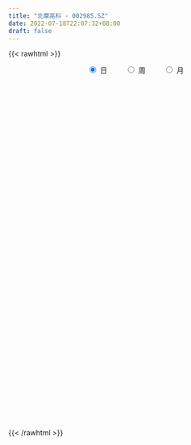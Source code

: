 ```yaml
---
title: "北摩高科 - 002985.SZ"
date: 2022-07-18T22:07:32+08:00
draft: false
---
```

{{< rawhtml >}}
    <div style="text-align: center">
        <label style="padding: 1rem;"><input style="margin-right: .5rem" type="radio" name="period" value="D" checked onclick="period_change(this)">日</label>
        <label style="padding: 1rem;"><input style="margin-right: .5rem" type="radio" name="period" value="W" onclick="period_change(this)">周</label>
        <label style="padding: 1rem;"><input style="margin-right: .5rem" type="radio" name="period" value="M" onclick="period_change(this)">月</label>
    </div>
    <div id="chart" style="height: 700px;"></div> 
    <script type="text/javascript">
        const D_v = [44513.0,59945.39,52905.03,54119.23,43004.68,45283.39,67289.37,50197.85,51183.28,25758.27,32669.71,38880.88,30096.09,30292.5,32472.42,36436.4,41990.39,25087.47,27622.04,36565.27,31116.15,36024.05,26493.44,24058.75,23310.36,41398.89,35815.98,26953.58,40109.9,37994.29,58927.59,42241.4,38590.85,32122.75,30601.44,24007.06,17284.23,21402.17,13203.1,16939.71,12098.97,21775.11,21873.19,16512.06,15754.81,12936.61,18620.62,17080.82,14143.73,8249.73,25262.64,30396.92,23450.34,20412.72,12293.95,15702.13,21616.38,13739.0,25365.0,21808.13,18206.04,11941.17,14636.81,13471.8,10152.55,9967.23,11118.22,10965.23,11204.0,25503.24,23244.52,12916.03,16345.09,27937.13,20028.24,26844.34,12894.05,7924.0,15374.55,14039.43,7438.96,9854.43,10778.45,10738.06,9256.07,10190.9,16818.61,11758.51,10829.96,11719.26,9763.25,9674.98,6111.43,21943.68,22600.79,15429.14,8686.79,15259.5,13925.89,10303.23,7445.21,13257.0,8100.91,6938.65,10005.31,13141.91,10062.22,12253.21,15672.35,10262.97,10753.85,8641.89,26384.37,25511.87,18324.84,14554.99,10506.42,19677.46,11717.0,23396.83,15587.1,20812.59,35212.28,15087.19,14702.02,13154.49,13209.71,14890.81,17942.67,15029.19,13461.4,12472.73,20919.93,18319.82,13715.0,19219.87,19609.13,12748.28,16097.03,11697.6,8893.63,8397.82,10556.23,16588.28,23390.75,14291.16,8887.32,13189.61,8373.0,8808.64,9564.94,12684.3,11926.57,15184.43,13234.87,10042.0,10797.0,12530.64,21867.75,16612.0,10152.07,10223.26,8065.03,7278.31,6893.1,7454.7,8566.04,7176.0,15367.61,11670.56,6524.1,5420.11,7593.51,4972.82,5664.12,8518.93,19456.69,25165.1,17070.22,14170.04,8080.94,7293.48,7899.31,16396.15,14671.66,10929.76,5987.38,5751.97,6430.02,7739.79,16927.39,10475.75,9916.74,5292.8,5446.19,4651.0,10975.23,7199.51,12117.0,8337.1,4781.86,5346.1,9270.07,17621.57,12336.3,10456.08,11799.1,14923.4,13000.48,10599.54,9368.05,9992.6,6972.33,59861.77,56294.33,64076.52,54097.42,34617.78,24790.96,40291.27,28698.97,23157.64,19847.66,21141.29,50505.54,37943.57,27393.89,26664.03,26845.69,39897.72,36190.27,33035.27,28691.73,40891.64,29055.2,20842.13,17870.79,41238.11,58181.5,29199.44,40297.79,35915.4,28413.75,27672.36,25875.66,24756.34,26758.28,37653.18,29751.01,22395.42,28326.29,56906.3,28203.58,45684.27,28658.1,24034.87,18873.96,39797.5,24631.9,37626.59,38941.12,43371.88,102546.79,106105.43,62170.69,47642.11,51105.63,49056.71,62751.01,46803.29,44772.76,51913.64,43318.81,35485.73,49510.56,37493.91,43288.35,32550.5,23905.85,35231.8,32487.01,28227.12,26041.83,39660.03,63749.51,29679.62,26248.62,42107.29,38950.89,27304.51,63188.64,30846.26,31676.8,20324.21,20655.05,28322.96,17014.13,20393.86,22198.66,15212.8,23707.0,17202.96,14527.43,18088.81,17184.98,16089.17,19127.58,13713.09,19864.3,12850.85,29880.12,25438.82,18696.82,16682.1,17019.99,12497.39,17427.95,14381.69,18567.94,15894.91,13451.37,24462.26,14913.85,18179.48,29486.73,34071.71,33293.9,31515.04,24081.99,30297.97,27350.61,28610.51,29318.99,32185.96,21885.31,25473.93,33782.74,34344.78,19384.02,21378.45,31197.3,26746.3,24353.69,22044.03,17342.1,19457.5,81295.86,74414.4,55150.89,44139.17,30024.05,24302.14,25701.43,22922.0,24819.02,46308.35,25524.21,20485.35,15451.27,14409.15,21020.66,22974.95,18304.82,17419.17,18239.4,13331.85,11529.31,35151.53,37326.68,34206.81,27934.47,76128.96,36943.4,42336.88,27693.13,21711.0,25135.8,27353.24,23597.86,53040.64,57923.95,37982.38,38308.13,39222.16,57535.36,36717.95,68701.54,29846.0,33037.93,43628.2,33013.08,30078.6,26035.82,18173.62,29378.6,26877.31,20215.2,22374.54,29418.56,20184.46,21148.97,71157.21,48946.16,58635.31,34098.89,30599.76,28644.33,16536.8,24749.7,17233.31,27183.02,26032.95,38983.84,38779.52,19336.49,19904.16,23167.36,23549.27,39996.41,20907.87,18553.37,21705.74,36479.08,42569.19,24879.0,37602.71,28144.88,24712.96,20109.44,17013.42,30118.71,21900.42,19986.0,23432.2,22765.76,13860.26,14657.5,15349.04,60054.92,48772.88,24726.62,42763.68,45832.05,33631.22,28385.26,32796.78,41248.47,38663.88,49456.3,30872.39,32056.79,39988.37,62991.61,27248.0,19214.81,32678.6,32262.5,46689.59,54233.65,48030.21,30796.57,51888.13,33812.38,50876.95,29422.9,43399.84,28637.05,30319.0,26960.85,57286.49,35021.3,37506.95,38600.63,44698.54,52385.59,43840.89,41272.18,78001.87,49381.1,53568.44,59416.37,43915.29,87685.26,78524.53,59987.39,59874.64,51165.83,58450.5,63756.48,68145.45,73766.17,65512.19,76732.54,61238.18,45198.41,44469.35,34939.17,80488.28,44104.78,44319.09]
const D_histogram = [0.0,0.7224159544,1.3992624605,1.5755543675,2.0168655724,2.1791871105,2.5558568176,3.2946609666,3.7228094235,3.5966546571,3.7481785655,3.2608156524,2.6144889911,1.7956175856,1.4486062827,1.2284421182,0.4092085444,-0.0172522063,-0.2766055478,-0.6543947412,-0.4705572978,-0.1883275554,0.1322723881,0.1222187344,0.0423742569,0.9343852146,1.5346801778,2.88847175,4.7512226146,6.9502226255,6.3277099124,5.2466082156,3.1416586789,2.5773450961,2.3342093015,2.1536645171,1.5695445609,0.0511386609,-1.3862562705,-2.3752766011,-2.8862439188,-3.758548967,-4.441193185,-4.1906892812,-3.8809151027,-3.7749575976,-3.1938129705,-2.7458103489,-2.9077502947,-3.150332604,-4.4593238574,-6.0669278447,-6.9288604524,-7.6651339381,-7.5601181186,-7.3372691066,-6.4688226706,-5.9253133372,-4.5966031025,-3.033393687,-1.7728467175,-1.0684522407,-0.3680567525,-0.385064709,-0.3106987614,-0.2364966756,0.0263431006,0.2621144025,0.637717762,1.0715256132,1.1452129609,1.0594629059,1.0953937686,1.6614225201,1.6347147146,1.0261197562,0.4480492359,-0.0873505306,-0.7662123998,-1.0394492954,-1.0704736198,-1.1530250322,-1.0745695879,-0.9913119102,-0.7450525241,-0.2425502744,0.4400814022,0.6984965145,0.4940019989,0.7843433218,0.9025995435,0.7956115591,0.6086758945,1.2881681101,2.1658396486,2.2335443011,2.250806458,2.3516708432,2.0954276752,1.758030292,1.5142732515,0.7450307019,0.2638771163,-0.0254881605,-0.3287504757,-0.2309595757,-0.3350344237,-0.1994838011,0.3744459074,0.7678158879,1.1105209098,1.1137943646,2.0592609482,2.5071733849,3.0843700385,3.0601154478,2.8554817071,2.3065216488,1.5129344048,1.6941781492,1.6051443724,2.020352907,1.9211374791,1.9668205758,1.7901209088,1.2418171654,1.205736893,1.2901023503,2.0022787882,2.3812943894,2.6359615384,3.0562602994,2.0708053543,0.5913387607,-0.2702288254,-1.6834351343,-3.1328202888,-3.877841919,-3.4519158374,-3.5356507546,-3.2633177991,-3.1013932201,-3.0522097821,-2.9716709551,-3.487959456,-3.3962591709,-3.4432162791,-3.5725153892,-3.594914569,-3.2926924919,-3.1859064708,-3.2899354638,-3.3638140901,-3.3383323212,-2.3093716685,-1.3191575235,-0.8399201476,0.0035767131,-0.2209438532,0.2273563767,0.4543174782,0.5130217518,0.3069423271,0.2960022013,0.2407063555,0.2633439003,0.1211670291,0.0487905833,-0.6902730771,-1.5260894366,-1.8481214691,-1.8251152152,-1.6416041178,-1.4054897592,-1.0230488904,-0.371965972,0.1704300459,1.0913230757,1.6090134057,1.7180960242,1.4791122794,1.1089815578,1.0353718764,1.353331282,1.7355074426,1.8742056511,1.8481159364,1.7816279736,1.6209589896,1.4098162661,1.5807731165,1.6391478634,1.2251309398,0.9474776603,0.7779008478,0.4949186662,0.0103346498,-0.2421021457,-0.5050035926,-0.5553148225,-0.5552675731,-0.4324106082,-0.4084268692,0.0893270436,0.624799773,0.7983169514,1.0761144977,1.3671579543,1.0603699985,0.5705897114,0.2425677508,0.2572135443,0.2683027922,-3.0138305366,-4.9698631509,-6.5047987629,-7.0085093185,-6.805619891,-6.2462309572,-5.1032348444,-4.0537172538,-3.1583461723,-2.3348736178,-1.5470867387,-0.4065376309,0.4144297583,1.0070628973,1.3606771328,1.5351825295,1.7270925136,1.954843499,2.0814506878,2.1383873122,2.0436035153,2.1361093091,2.0414490514,2.0186863953,2.2098877168,2.6407530284,2.7694803164,2.5968556626,2.1465825242,1.9156059474,1.7264377119,1.3697064578,1.1232778413,0.6863940811,0.2038049485,0.1571058847,0.2650888529,0.3782430158,0.7941693491,0.9001740227,0.7322032254,0.6632133297,0.4184132966,0.2495202713,0.2768880926,0.2592767341,0.5182158258,0.7340724307,0.9437604698,1.6890999256,2.4458176882,2.5441165522,2.1964434786,2.0917282498,2.1948993557,2.2041693954,1.8784874728,1.7864247116,1.833886254,1.8338576124,1.7405343851,1.9680997933,2.010234479,1.3920095501,1.0170855211,0.5043926365,-0.1940071236,-0.4465315312,-0.4538358481,-0.4821604269,-0.1975207807,-0.4695626825,-0.7369570614,-1.018288542,-1.3640389181,-1.166698465,-1.21419483,-2.0097789756,-2.4053538342,-2.7588406484,-2.7369354407,-2.4695466508,-2.0241348647,-1.6786068673,-1.5356921552,-1.5320594937,-1.5900884975,-1.3074045722,-1.2078278154,-1.1342269195,-0.9416105373,-0.6829868789,-0.5430489329,-0.5474166158,-0.513758486,-0.6827744986,-0.5082811013,-0.7818788248,-0.6245943416,-0.6271738856,-0.4392944074,-0.1715190946,0.0995018967,0.3523794736,0.4847373861,0.6011593964,0.6343877003,0.7009905729,0.7240724193,0.6257565743,0.591648462,0.6122639158,0.8510504496,0.8451735218,1.0327724775,1.0314217342,1.2041985762,1.2822221876,1.3270289245,1.4158419877,1.5358418252,1.3822474175,1.2828798053,0.870064772,0.2498118816,-0.0077501964,-0.1412515306,-0.0084315273,0.0973843488,0.0394685225,-0.1902390364,-0.5049362559,-0.5125546934,0.2163156301,0.7828932496,0.5251183402,0.0878032807,-0.0927894955,-0.3293479669,-0.5808132722,-0.6611899484,-0.7332720913,-0.6485629909,-0.462160795,-0.3043386299,-0.3200665037,-0.3734569488,-0.5508263566,-0.8604439514,-0.9922532333,-0.8834672954,-0.6709660841,-0.4337010246,-0.2408652234,0.0741075481,0.5153234777,0.8135276206,1.0199244375,1.4491951784,1.2514298096,1.2629459076,0.825879868,0.325877193,0.0020719189,-0.2472952137,-0.6450538489,-1.1422179788,-1.6602585032,-1.9555886411,-2.189030373,-2.5074920437,-2.7668502904,-2.7261161574,-2.8244255903,-2.6638892979,-2.4755601188,-2.1840582154,-1.7756514375,-1.407697911,-0.9146158996,-0.5519405824,-0.3838440289,-0.161847844,0.1528624929,0.3824792494,0.5962683153,0.7314111549,0.7734089035,0.4275906814,0.4787111179,0.4551276228,0.5304243819,0.6970027822,0.8613342203,0.8924260643,0.7469972774,0.574707388,0.256095349,-0.0991813271,-0.4649702091,-0.3340132043,-0.2398718782,-0.1987212991,-0.3099130504,-0.1903283173,0.1306089231,0.2587707199,0.3532465017,0.3283152326,0.50032565,0.421219027,0.3965877253,0.2092912283,0.1469989467,0.3063861699,0.2797667185,0.2930347775,0.1812449794,0.0258745766,-0.0472554197,-0.2806011261,-0.2855975857,-0.3201403494,-0.31386399,-0.2407733479,0.1912771037,0.5067817092,0.6575148156,0.798956666,0.6400743806,0.2321780343,-0.1437398021,0.0079866698,0.2118715218,0.6274539952,1.111665517,1.2874199626,1.3878798939,1.3803866633,1.4486195595,1.491705353,1.4744421281,1.4456156712,1.4939117306,0.4199376383,-0.3416554291,-0.832928091,-1.1245647169,-1.3766067741,-1.3819888188,-1.1776448709,-1.035586092,-0.7174821561,-0.4693645226,-0.2355684257,-0.0084279741,0.2511544037,0.3107595293,0.3203238076,0.2156053846,0.2095426321,0.1573037203,0.0402118112,-0.0380918863,-0.2155275836,-0.2615097225,-0.2106056451,-0.2862348523,-0.3816724849,-0.1186157105,0.1271516548,0.3393363683,0.4975158075,0.456066544,0.4099662795,0.2737265608,0.3478832799,0.3552263981,0.3373664202,0.4257686911,0.3735056572,0.2738935299,0.1064436471,-0.0439361028,0.084104562,0.1627698973,0.1440898463]
const D_fast = [0.0,0.903019943,1.9296820643,2.4998625631,3.4453901612,4.1525084769,5.1681423884,6.730611779,8.0894625918,8.8624714896,9.9510400394,10.2788810394,10.2861766259,9.9162096168,9.9313498846,10.0182962496,9.3013648119,8.8705910096,8.5420862812,8.0006984025,8.0668965214,8.302044375,8.6557124156,8.6762134455,8.6069625322,9.7325697935,10.7165348012,12.7924443109,15.8430008292,19.7795564964,20.7389712614,20.9695216185,19.6499867516,19.7300094428,20.0704259735,20.4282973184,20.2365635024,18.7309422676,16.9469832686,15.3641437878,14.1316154903,12.3196732004,10.5267306861,9.7295622697,9.0691076725,8.2313257782,8.0140171626,7.775567197,6.8866896776,5.8565242173,3.4327019995,0.3083660511,-2.2857816698,-4.93833864,-6.7233523501,-8.3348206148,-9.0835798464,-10.0213988474,-9.8418393883,-9.0369783945,-8.2196431044,-7.7823616878,-7.1739803878,-7.2872545215,-7.2905632642,-7.2754853474,-7.006059796,-6.7047598934,-6.1697270935,-5.4680378389,-5.108047251,-4.9289315795,-4.6191522747,-3.6377678932,-3.25579702,-3.6078620394,-4.0739202507,-4.6311576499,-5.501572619,-6.0346718385,-6.3333145678,-6.7041222382,-6.8943091909,-7.0588794907,-6.9988832357,-6.5570185545,-5.7643665274,-5.3313272864,-5.4123213024,-4.925894149,-4.5819880414,-4.4900731361,-4.524839827,-3.5233055839,-2.1041741333,-1.4780834055,-0.8981196341,-0.2093375381,0.0582762127,0.1603864025,0.2951976749,-0.2877871992,-0.7029715057,-0.9987088227,-1.3841587568,-1.3441077508,-1.5319412047,-1.4462615323,-0.778720347,-0.1933963945,0.4269388548,0.7086609008,2.1689427215,3.2436485044,4.5919376676,5.3327119388,5.841948625,5.8696189788,5.454265336,6.0590536177,6.371305934,7.2916026953,7.6726716372,8.2100598778,8.4808904381,8.2430409861,8.5083949369,8.9152859817,10.1280321167,11.1023713152,12.0160288489,13.2003926847,12.7326390782,11.4010071747,10.4718823823,8.6378172898,6.4052270631,4.6907449531,4.2536920755,3.2860444696,2.7425479753,2.1291242493,1.4152552418,0.75287633,-0.6354020349,-1.3927665426,-2.3005277205,-3.3229556778,-4.2440835,-4.7650345458,-5.4547251424,-6.3812380014,-7.2960701502,-8.1051714616,-7.653553726,-6.9931289619,-6.7238716229,-5.8794805839,-6.1592371136,-5.6540977894,-5.3135573184,-5.1265976068,-5.2559414497,-5.1928810252,-5.1880002821,-5.0995267622,-5.2114118761,-5.2715906762,-6.1832226058,-7.4005613245,-8.1846237242,-8.6178962742,-8.8447862062,-8.9600442874,-8.8333656412,-8.2752742158,-7.6902706864,-6.4965468878,-5.5766032063,-5.0379965818,-4.9072022568,-5.0000875889,-4.8148543012,-4.1585620751,-3.3425090538,-2.7352594326,-2.2993201631,-1.9204011325,-1.6758303691,-1.5345190261,-0.9683688966,-0.5002071838,-0.6079413725,-0.648725237,-0.6238268374,-0.7830793525,-1.2650797064,-1.5780420383,-1.9671943834,-2.1563343189,-2.2951039628,-2.28034965,-2.3584726283,-1.8383869545,-1.1467142819,-0.7736178656,-0.2267916949,0.4060412502,0.3643457941,0.0172129348,-0.2501670881,-0.1712179084,-0.0930529625,-4.1286439255,-7.3271423275,-10.4882776302,-12.7441155155,-14.2426310608,-15.2447998662,-15.3776124645,-15.3415241873,-15.2357396489,-14.9959854988,-14.5949703044,-13.5560556044,-12.6314807756,-11.7870819123,-11.0932983936,-10.5349973645,-9.911314252,-9.1948523919,-8.5478825311,-7.9563490786,-7.5402319967,-6.9136988756,-6.4979968704,-6.0160879277,-5.2724146771,-4.1813611084,-3.3602637413,-2.8836744795,-2.7973019868,-2.5493770768,-2.3069358843,-2.3212405239,-2.2868496801,-2.55213492,-2.9837728155,-2.9911954081,-2.8169402266,-2.6092253098,-1.9947566393,-1.6637084599,-1.6486284509,-1.5518150142,-1.6920117232,-1.7985246807,-1.7019348362,-1.6547270112,-1.266233963,-0.8668592504,-0.4212310938,0.7463833433,2.114555528,2.84888353,3.050321326,3.4685381597,4.1204341045,4.6807464931,4.8246864386,5.1792298554,5.6851629613,6.1435987228,6.4854090918,7.2049994482,7.7496927537,7.4794702124,7.3588175636,6.9722228381,6.2253212971,5.8611640067,5.7404007278,5.5915360422,5.8267954933,5.4373629208,4.9857292766,4.4498256605,3.7630655549,3.6687313917,3.3176863192,2.0196574298,1.0227441126,-0.0204528637,-0.6827815161,-1.032779389,-1.0934013191,-1.1675250385,-1.4085333652,-1.7879155772,-2.2434667053,-2.287633923,-2.4900141201,-2.699969954,-2.7427562062,-2.6548792676,-2.6507035547,-2.7919253916,-2.8867068833,-3.2264165206,-3.1789933986,-3.6480608283,-3.6469249305,-3.8062979459,-3.7282420696,-3.5033465304,-3.2074500649,-2.8664776197,-2.6129353607,-2.3462235012,-2.1543982723,-1.9125477564,-1.7084478052,-1.6503245067,-1.5365205034,-1.3628390706,-0.9112899245,-0.7058734718,-0.2600813967,-0.0035767065,0.4702497796,0.8688289379,1.2453929059,1.688166466,2.1921267598,2.3840942065,2.6054465456,2.4101477053,1.8523477853,1.5928481582,1.4240339414,1.5547460628,1.6849080261,1.6368593305,1.3595920124,0.9186607289,0.7829036181,1.5658528491,2.3281537811,2.2016584567,1.7862942174,1.5825040672,1.2636086041,0.8669399809,0.6212658175,0.3658656518,0.2884340045,0.3592960016,0.4410335093,0.3452890095,0.1985343272,-0.1165416698,-0.6412702523,-1.0211428427,-1.1332237286,-1.0884640383,-0.959624235,-0.8270047397,-0.4935050811,0.0765417179,0.5781277659,1.0395056922,1.8310752278,1.9461673114,2.2734198862,2.0428238136,1.6242904369,1.3010031426,0.9898122066,0.4307901091,-0.3519285156,-1.2850336657,-2.0692609639,-2.849960289,-3.7952949706,-4.7463657899,-5.3871606963,-6.1915765267,-6.6970125588,-7.1275734095,-7.3820860599,-7.4175921414,-7.4015630926,-7.1371350561,-6.9124448845,-6.8403093382,-6.6587751143,-6.3058491541,-5.9806125853,-5.6177564406,-5.2997608123,-5.0644108378,-5.3033313896,-5.1325331736,-5.042334763,-4.8344319085,-4.4936028126,-4.1139378195,-3.8597394593,-3.818418927,-3.8470319694,-4.101620171,-4.4816921789,-4.9637236133,-4.9162699096,-4.882096553,-4.8906262986,-5.0792963125,-5.0072936588,-4.6537041876,-4.4608497109,-4.2780623036,-4.2209147645,-3.9238229346,-3.8976248008,-3.8231091712,-3.9580828611,-3.9836254061,-3.7476416404,-3.7043194122,-3.6177926588,-3.6842712121,-3.8331729708,-3.9181168219,-4.2216128099,-4.2980086659,-4.412586517,-4.4847761551,-4.4718788499,-3.9920091224,-3.5498090896,-3.2346972793,-2.8935162624,-2.8923799527,-3.2422317904,-3.6540845773,-3.5003614379,-3.2435087055,-2.6710627333,-1.9089348322,-1.411325396,-0.9638954913,-0.626292056,-0.19590427,0.2201078618,0.5714551689,0.9040326298,1.3258066219,0.3568169391,-0.4901899855,-1.1896946702,-1.7624724753,-2.358666226,-2.7095454755,-2.7996127452,-2.9164504894,-2.7777170925,-2.6469405896,-2.4720365992,-2.2470031411,-1.9246321624,-1.7873371544,-1.6976919242,-1.7485090011,-1.7021860955,-1.7150990773,-1.8221380336,-1.9099647027,-2.1412822958,-2.2526418654,-2.2543891992,-2.4015771195,-2.5924328733,-2.3590300266,-2.0814747475,-1.784455942,-1.5018975509,-1.4293301784,-1.3729388731,-1.4407469516,-1.2796194125,-1.1834696948,-1.1169880677,-0.9221436239,-0.8810302435,-0.9121689883,-1.0530079594,-1.214371735,-1.0653049297,-0.9459471201,-0.9286047095]
const D_slow = [0.0,0.1806039886,0.5304196037,0.9243081956,1.4285245887,1.9733213664,2.6122855708,3.4359508124,4.3666531683,5.2658168325,6.2028614739,7.018065387,7.6716876348,8.1205920312,8.4827436019,8.7898541314,8.8921562675,8.8878432159,8.818691829,8.6550931437,8.5374538192,8.4903719304,8.5234400274,8.553994711,8.5645882753,8.7981845789,9.1818546234,9.9039725609,11.0917782145,12.8293338709,14.411261349,15.7229134029,16.5083280726,17.1526643467,17.736216672,18.2746328013,18.6670189415,18.6798036068,18.3332395391,17.7394203889,17.0178594091,16.0782221674,14.9679238711,13.9202515509,12.9500227752,12.0062833758,11.2078301331,10.5213775459,9.7944399722,9.0068568213,7.8920258569,6.3752938957,4.6430787826,2.7267952981,0.8367657685,-0.9975515082,-2.6147571758,-4.0960855101,-5.2452362858,-6.0035847075,-6.4467963869,-6.7139094471,-6.8059236352,-6.9021898125,-6.9798645028,-7.0389886717,-7.0324028966,-6.966874296,-6.8074448555,-6.5395634522,-6.2532602119,-5.9883944854,-5.7145460433,-5.2991904133,-4.8905117346,-4.6339817956,-4.5219694866,-4.5438071193,-4.7353602192,-4.9952225431,-5.262840948,-5.5510972061,-5.819739603,-6.0675675806,-6.2538307116,-6.3144682802,-6.2044479296,-6.029823801,-5.9063233013,-5.7102374708,-5.4845875849,-5.2856846952,-5.1335157215,-4.811473694,-4.2700137819,-3.7116277066,-3.1489260921,-2.5610083813,-2.0371514625,-1.5976438895,-1.2190755766,-1.0328179011,-0.9668486221,-0.9732206622,-1.0554082811,-1.113148175,-1.196906781,-1.2467777312,-1.1531662544,-0.9612122824,-0.683582055,-0.4051334638,0.1096817733,0.7364751195,1.5075676291,2.272596491,2.9864669178,3.56309733,3.9413309312,4.3648754685,4.7661615616,5.2712497884,5.7515341581,6.2432393021,6.6907695293,7.0012238206,7.3026580439,7.6251836315,8.1257533285,8.7210769259,9.3800673105,10.1441323853,10.6618337239,10.8096684141,10.7421112077,10.3212524241,9.5380473519,8.5685868722,7.7056079128,6.8216952242,6.0058657744,5.2305174694,4.4674650239,3.7245472851,2.8525574211,2.0034926284,1.1426885586,0.2495597113,-0.6491689309,-1.4723420539,-2.2688186716,-3.0913025376,-3.9322560601,-4.7668391404,-5.3441820575,-5.6739714384,-5.8839514753,-5.883057297,-5.9382932603,-5.8814541661,-5.7678747966,-5.6396193586,-5.5628837769,-5.4888832265,-5.4287066377,-5.3628706626,-5.3325789053,-5.3203812595,-5.4929495287,-5.8744718879,-6.3365022552,-6.792781059,-7.2031820884,-7.5545545282,-7.8103167508,-7.9033082438,-7.8607007323,-7.5878699634,-7.185616612,-6.756092606,-6.3863145361,-6.1090691467,-5.8502261776,-5.5118933571,-5.0780164964,-4.6094650837,-4.1474360996,-3.7020291061,-3.2967893587,-2.9443352922,-2.5491420131,-2.1393550472,-1.8330723123,-1.5962028972,-1.4017276853,-1.2779980187,-1.2754143562,-1.3359398927,-1.4621907908,-1.6010194964,-1.7398363897,-1.8479390418,-1.9500457591,-1.9277139982,-1.7715140549,-1.571934817,-1.3029061926,-0.961116704,-0.6960242044,-0.5533767766,-0.4927348389,-0.4284314528,-0.3613557547,-1.1148133889,-2.3572791766,-3.9834788673,-5.735606197,-7.4370111697,-8.998568909,-10.2743776201,-11.2878069336,-12.0773934766,-12.6611118811,-13.0478835657,-13.1495179735,-13.0459105339,-12.7941448096,-12.4539755264,-12.070179894,-11.6384067656,-11.1496958909,-10.6293332189,-10.0947363908,-9.583835512,-9.0498081847,-8.5394459219,-8.034774323,-7.4823023938,-6.8221141367,-6.1297440577,-5.480530142,-4.943884511,-4.4649830241,-4.0333735962,-3.6909469817,-3.4101275214,-3.2385290011,-3.187577764,-3.1483012928,-3.0820290796,-2.9874683256,-2.7889259884,-2.5638824827,-2.3808316763,-2.2150283439,-2.1104250198,-2.048044952,-1.9788229288,-1.9140037453,-1.7844497888,-1.6009316811,-1.3649915637,-0.9427165823,-0.3312621602,0.3047669778,0.8538778475,1.3768099099,1.9255347488,2.4765770977,2.9461989659,3.3928051438,3.8512767073,4.3097411104,4.7448747067,5.236899655,5.7394582747,6.0874606622,6.3417320425,6.4678302016,6.4193284207,6.3076955379,6.1942365759,6.0736964692,6.024316274,5.9069256033,5.722686338,5.4681142025,5.127104473,4.8354298567,4.5318811492,4.0294364053,3.4280979468,2.7383877847,2.0541539245,1.4367672618,0.9307335456,0.5110818288,0.12715879,-0.2558560834,-0.6533782078,-0.9802293508,-1.2821863047,-1.5657430346,-1.8011456689,-1.9718923886,-2.1076546218,-2.2445087758,-2.3729483973,-2.543642022,-2.6707122973,-2.8661820035,-3.0223305889,-3.1791240603,-3.2889476622,-3.3318274358,-3.3069519616,-3.2188570932,-3.0976727467,-2.9473828976,-2.7887859725,-2.6135383293,-2.4325202245,-2.2760810809,-2.1281689654,-1.9751029865,-1.7623403741,-1.5510469936,-1.2928538742,-1.0349984407,-0.7339487967,-0.4133932498,-0.0816360186,0.2723244783,0.6562849346,1.001846789,1.3225667403,1.5400829333,1.6025359037,1.6005983546,1.565285472,1.5631775901,1.5875236773,1.597390808,1.5498310488,1.4235969849,1.2954583115,1.349537219,1.5452605314,1.6765401165,1.6984909367,1.6752935628,1.5929565711,1.447753253,1.2824557659,1.0991377431,0.9369969954,0.8214567966,0.7453721391,0.6653555132,0.571991276,0.4342846869,0.219173699,-0.0288896093,-0.2497564332,-0.4174979542,-0.5259232104,-0.5861395162,-0.5676126292,-0.4387817598,-0.2353998546,0.0195812547,0.3818800493,0.6947375018,1.0104739786,1.2169439456,1.2984132439,1.2989312236,1.2371074202,1.075843958,0.7902894633,0.3752248375,-0.1136723228,-0.660929916,-1.287802927,-1.9795154995,-2.6610445389,-3.3671509365,-4.0331232609,-4.6520132906,-5.1980278445,-5.6419407039,-5.9938651816,-6.2225191565,-6.3605043021,-6.4564653093,-6.4969272703,-6.4587116471,-6.3630918347,-6.2140247559,-6.0311719672,-5.8378197413,-5.730922071,-5.6112442915,-5.4974623858,-5.3648562903,-5.1906055948,-4.9752720397,-4.7521655237,-4.5654162043,-4.4217393573,-4.3577155201,-4.3825108518,-4.4987534041,-4.5822567052,-4.6422246748,-4.6919049995,-4.7693832621,-4.8169653415,-4.7843131107,-4.7196204307,-4.6313088053,-4.5492299971,-4.4241485846,-4.3188438279,-4.2196968965,-4.1673740895,-4.1306243528,-4.0540278103,-3.9840861307,-3.9108274363,-3.8655161915,-3.8590475473,-3.8708614022,-3.9410116838,-4.0124110802,-4.0924461676,-4.1709121651,-4.231105502,-4.1832862261,-4.0565907988,-3.8922120949,-3.6924729284,-3.5324543333,-3.4744098247,-3.5103447752,-3.5083481077,-3.4553802273,-3.2985167285,-3.0206003492,-2.6987453586,-2.3517753851,-2.0066787193,-1.6445238294,-1.2715974912,-0.9029869592,-0.5415830414,-0.1681051087,-0.0631206992,-0.1485345564,-0.3567665792,-0.6379077584,-0.9820594519,-1.3275566566,-1.6219678744,-1.8808643974,-2.0602349364,-2.177576067,-2.2364681735,-2.238575167,-2.1757865661,-2.0980966837,-2.0180157318,-1.9641143857,-1.9117287277,-1.8724027976,-1.8623498448,-1.8718728164,-1.9257547123,-1.9911321429,-2.0437835542,-2.1153422672,-2.2107603884,-2.2404143161,-2.2086264024,-2.1237923103,-1.9994133584,-1.8853967224,-1.7829051526,-1.7144735124,-1.6275026924,-1.5386960929,-1.4543544878,-1.3479123151,-1.2545359008,-1.1860625183,-1.1594516065,-1.1704356322,-1.1494094917,-1.1087170174,-1.0726945558]
const D_data = [['2020-06-29', 111.28, 113.15, 108.2, 115.13],['2020-06-30', 114.0, 124.47, 112.5, 124.47],['2020-07-01', 128.0, 128.6, 124.01, 130.7],['2020-07-02', 127.14, 125.94, 124.65, 135.55],['2020-07-03', 125.0, 132.55, 124.48, 134.93],['2020-07-06', 131.6, 132.62, 129.48, 137.9],['2020-07-07', 139.0, 139.0, 138.5, 145.88],['2020-07-08', 136.09, 149.35, 135.55, 151.88],['2020-07-09', 148.68, 152.0, 145.8, 153.5],['2020-07-10', 149.04, 149.5, 148.0, 152.8],['2020-07-13', 152.0, 156.82, 150.0, 157.82],['2020-07-14', 156.0, 151.66, 147.2, 161.99],['2020-07-15', 149.6, 150.0, 148.01, 155.88],['2020-07-16', 149.06, 146.76, 143.81, 155.0],['2020-07-17', 147.25, 152.0, 145.0, 152.6],['2020-07-20', 155.3, 154.36, 152.61, 162.0],['2020-07-21', 152.63, 145.95, 145.3, 154.58],['2020-07-22', 143.0, 148.92, 142.3, 150.69],['2020-07-23', 149.96, 150.3, 148.31, 155.0],['2020-07-24', 148.5, 147.96, 146.46, 158.0],['2020-07-27', 147.0, 155.25, 143.98, 155.99],['2020-07-28', 156.9, 158.7, 154.0, 164.5],['2020-07-29', 160.0, 162.01, 156.0, 162.7],['2020-07-30', 163.0, 160.03, 159.0, 166.66],['2020-07-31', 158.0, 160.2, 155.5, 160.2],['2020-08-03', 161.65, 176.22, 159.0, 176.22],['2020-08-04', 178.03, 178.89, 174.8, 184.98],['2020-08-05', 175.51, 196.78, 175.51, 196.78],['2020-08-06', 200.01, 216.46, 200.01, 216.46],['2020-08-07', 220.0, 238.11, 209.0, 238.11],['2020-08-10', 238.15, 214.3, 214.3, 258.68],['2020-08-11', 207.0, 210.73, 203.59, 228.37],['2020-08-12', 206.0, 194.92, 190.08, 208.99],['2020-08-13', 198.88, 211.69, 196.1, 214.25],['2020-08-14', 210.0, 217.99, 208.52, 226.2],['2020-08-17', 221.01, 222.0, 208.01, 223.29],['2020-08-18', 220.0, 219.0, 214.0, 225.58],['2020-08-19', 217.1, 204.9, 204.0, 218.78],['2020-08-20', 201.9, 200.0, 197.14, 205.9],['2020-08-21', 204.0, 200.1, 197.55, 209.7],['2020-08-24', 200.01, 202.39, 198.5, 207.0],['2020-08-25', 202.29, 193.8, 192.55, 207.7],['2020-08-26', 192.8, 190.88, 185.0, 197.26],['2020-08-27', 189.83, 200.0, 188.11, 201.95],['2020-08-28', 199.0, 200.94, 199.0, 206.8],['2020-08-31', 201.05, 198.22, 197.1, 204.87],['2020-09-01', 198.5, 204.9, 198.5, 205.89],['2020-09-02', 208.12, 205.19, 204.44, 215.33],['2020-09-03', 202.62, 197.5, 195.48, 204.69],['2020-09-04', 190.33, 194.3, 190.25, 195.01],['2020-09-07', 195.56, 174.87, 174.87, 196.48],['2020-09-08', 171.96, 160.0, 157.88, 172.45],['2020-09-09', 159.0, 158.21, 153.76, 163.0],['2020-09-10', 159.11, 150.11, 150.09, 161.35],['2020-09-11', 150.11, 153.08, 150.0, 154.0],['2020-09-14', 155.0, 149.45, 147.12, 155.0],['2020-09-15', 148.5, 154.7, 148.5, 158.01],['2020-09-16', 153.49, 149.0, 147.8, 154.75],['2020-09-17', 149.0, 159.03, 148.5, 163.9],['2020-09-18', 159.03, 165.95, 158.04, 169.33],['2020-09-21', 165.19, 167.0, 163.2, 173.3],['2020-09-22', 164.0, 163.28, 160.0, 168.9],['2020-09-23', 164.47, 165.5, 160.01, 166.64],['2020-09-24', 164.13, 157.08, 156.51, 165.48],['2020-09-25', 158.0, 157.11, 156.81, 160.98],['2020-09-28', 159.0, 156.29, 153.01, 159.0],['2020-09-29', 157.6, 158.48, 157.59, 161.98],['2020-09-30', 160.22, 158.61, 157.0, 160.8],['2020-10-09', 161.63, 161.4, 158.05, 162.6],['2020-10-12', 163.7, 164.06, 160.6, 167.0],['2020-10-13', 164.08, 160.9, 156.0, 164.08],['2020-10-14', 159.96, 158.88, 157.24, 161.35],['2020-10-15', 158.0, 160.3, 155.1, 160.46],['2020-10-16', 160.0, 168.9, 159.75, 172.0],['2020-10-19', 172.8, 163.53, 160.3, 173.0],['2020-10-20', 164.0, 154.9, 151.5, 167.0],['2020-10-21', 152.97, 152.0, 149.24, 153.8],['2020-10-22', 151.94, 149.01, 148.0, 151.94],['2020-10-23', 148.93, 142.91, 142.32, 150.93],['2020-10-26', 142.91, 143.99, 135.8, 145.86],['2020-10-27', 144.07, 144.62, 142.66, 146.37],['2020-10-28', 143.8, 142.0, 140.68, 145.4],['2020-10-29', 139.94, 142.3, 138.05, 144.0],['2020-10-30', 142.78, 141.12, 140.91, 146.0],['2020-11-02', 140.96, 142.48, 137.05, 142.88],['2020-11-03', 143.15, 146.43, 142.33, 146.81],['2020-11-04', 146.6, 151.09, 144.5, 152.48],['2020-11-05', 150.2, 147.91, 147.0, 151.1],['2020-11-06', 147.14, 141.88, 141.6, 147.91],['2020-11-09', 141.5, 148.0, 141.0, 148.0],['2020-11-10', 148.77, 146.83, 145.41, 151.9],['2020-11-11', 145.76, 143.95, 142.88, 149.5],['2020-11-12', 143.9, 141.97, 141.2, 145.0],['2020-11-13', 141.97, 154.22, 139.1, 154.96],['2020-11-16', 152.4, 161.67, 152.4, 162.7],['2020-11-17', 161.6, 155.28, 154.0, 162.59],['2020-11-18', 153.49, 156.19, 153.39, 158.28],['2020-11-19', 154.0, 159.0, 152.51, 160.99],['2020-11-20', 158.0, 155.56, 153.81, 162.0],['2020-11-23', 155.38, 154.22, 153.0, 156.93],['2020-11-24', 153.8, 154.93, 153.3, 156.36],['2020-11-25', 153.52, 146.34, 146.1, 154.93],['2020-11-26', 145.78, 146.82, 145.78, 149.5],['2020-11-27', 146.0, 147.09, 143.01, 149.5],['2020-11-30', 146.0, 145.02, 144.8, 148.51],['2020-12-01', 145.02, 149.11, 144.19, 153.58],['2020-12-02', 148.1, 146.17, 145.59, 148.87],['2020-12-03', 146.31, 148.87, 144.8, 150.22],['2020-12-04', 148.2, 156.19, 146.73, 157.53],['2020-12-07', 156.0, 156.86, 155.0, 158.96],['2020-12-08', 156.86, 158.86, 155.1, 161.88],['2020-12-09', 158.44, 156.36, 155.56, 160.0],['2020-12-10', 155.0, 172.0, 154.0, 172.0],['2020-12-11', 175.2, 171.44, 169.29, 178.0],['2020-12-14', 171.16, 178.25, 170.0, 182.65],['2020-12-15', 178.4, 174.95, 172.48, 180.98],['2020-12-16', 175.5, 174.82, 171.73, 176.87],['2020-12-17', 173.66, 171.0, 164.0, 175.8],['2020-12-18', 170.51, 166.36, 166.36, 172.87],['2020-12-21', 167.37, 178.8, 167.37, 183.0],['2020-12-22', 179.15, 177.64, 174.38, 183.59],['2020-12-23', 175.46, 187.02, 175.46, 187.59],['2020-12-24', 188.2, 183.8, 183.0, 198.8],['2020-12-25', 185.0, 187.89, 180.15, 188.65],['2020-12-28', 187.77, 187.18, 183.5, 193.5],['2020-12-29', 185.0, 182.75, 180.2, 190.0],['2020-12-30', 180.99, 189.59, 180.3, 193.28],['2020-12-31', 190.02, 193.3, 186.02, 194.5],['2021-01-04', 194.0, 205.78, 194.0, 208.0],['2021-01-05', 201.24, 207.53, 201.0, 212.18],['2021-01-06', 207.53, 211.0, 206.0, 213.5],['2021-01-07', 208.88, 218.59, 207.72, 219.65],['2021-01-08', 219.65, 202.98, 201.22, 219.88],['2021-01-11', 205.13, 192.7, 190.0, 208.37],['2021-01-12', 192.7, 195.76, 191.0, 198.0],['2021-01-13', 195.85, 183.39, 180.88, 196.03],['2021-01-14', 181.51, 174.65, 172.0, 183.37],['2021-01-15', 174.59, 176.0, 172.0, 181.11],['2021-01-18', 178.99, 188.03, 177.97, 191.0],['2021-01-19', 185.2, 180.8, 180.0, 188.89],['2021-01-20', 180.75, 183.96, 176.44, 186.28],['2021-01-21', 182.98, 182.0, 181.01, 185.0],['2021-01-22', 181.72, 179.38, 177.2, 183.23],['2021-01-25', 180.04, 178.29, 176.8, 186.0],['2021-01-26', 176.75, 167.5, 164.12, 177.06],['2021-01-27', 166.09, 171.55, 165.35, 172.58],['2021-01-28', 169.75, 167.41, 166.5, 174.37],['2021-01-29', 168.01, 163.18, 158.05, 171.48],['2021-02-01', 162.05, 161.2, 160.84, 167.2],['2021-02-02', 161.2, 163.11, 159.1, 165.48],['2021-02-03', 163.12, 158.9, 156.68, 163.72],['2021-02-04', 157.58, 153.28, 152.0, 160.7],['2021-02-05', 156.0, 150.0, 150.0, 156.4],['2021-02-08', 149.24, 147.8, 144.11, 150.98],['2021-02-09', 150.61, 160.25, 148.49, 160.76],['2021-02-10', 160.51, 163.0, 157.01, 164.44],['2021-02-18', 163.01, 158.89, 158.01, 170.0],['2021-02-19', 161.0, 165.87, 160.44, 166.87],['2021-02-22', 166.91, 153.23, 153.02, 167.8],['2021-02-23', 151.99, 161.43, 149.03, 163.9],['2021-02-24', 160.79, 159.93, 158.22, 163.57],['2021-02-25', 161.7, 158.17, 157.8, 163.3],['2021-02-26', 154.0, 153.98, 153.0, 158.48],['2021-03-01', 154.01, 155.29, 153.3, 157.62],['2021-03-02', 155.29, 153.99, 152.1, 156.87],['2021-03-03', 153.68, 154.31, 151.2, 154.6],['2021-03-04', 152.99, 151.31, 150.68, 155.87],['2021-03-05', 150.24, 150.91, 146.0, 153.28],['2021-03-08', 150.91, 139.32, 139.16, 151.5],['2021-03-09', 139.16, 132.13, 131.5, 140.58],['2021-03-10', 134.01, 133.2, 132.62, 135.91],['2021-03-11', 132.31, 134.3, 130.33, 135.61],['2021-03-12', 135.0, 134.48, 130.01, 135.3],['2021-03-15', 134.0, 134.0, 132.23, 135.7],['2021-03-16', 134.7, 135.44, 134.12, 136.48],['2021-03-17', 135.9, 139.93, 133.3, 140.44],['2021-03-18', 148.0, 140.6, 140.47, 149.94],['2021-03-19', 140.62, 148.72, 139.02, 150.89],['2021-03-22', 148.0, 147.6, 144.0, 153.0],['2021-03-23', 145.78, 144.52, 141.51, 147.95],['2021-03-24', 143.28, 140.15, 139.85, 145.45],['2021-03-25', 137.98, 137.0, 136.07, 139.48],['2021-03-26', 138.0, 139.52, 136.67, 140.46],['2021-03-29', 139.8, 145.24, 138.05, 148.55],['2021-03-30', 145.24, 148.43, 144.51, 149.95],['2021-03-31', 145.7, 147.55, 145.7, 149.84],['2021-04-01', 147.58, 146.66, 145.6, 148.88],['2021-04-02', 147.29, 146.8, 145.43, 149.32],['2021-04-06', 146.81, 145.87, 145.08, 148.24],['2021-04-07', 147.86, 145.0, 144.52, 149.8],['2021-04-08', 144.27, 150.49, 142.0, 152.98],['2021-04-09', 148.78, 150.66, 147.34, 152.31],['2021-04-12', 151.09, 144.64, 144.16, 151.12],['2021-04-13', 143.64, 145.1, 143.05, 146.03],['2021-04-14', 145.09, 145.72, 143.24, 146.28],['2021-04-15', 144.2, 143.39, 142.72, 145.04],['2021-04-16', 143.0, 138.8, 136.59, 143.48],['2021-04-19', 137.76, 139.43, 135.89, 140.28],['2021-04-20', 139.9, 137.4, 137.12, 140.66],['2021-04-21', 137.45, 138.57, 134.5, 139.77],['2021-04-22', 139.29, 138.38, 137.8, 139.29],['2021-04-23', 138.5, 139.6, 136.78, 139.81],['2021-04-26', 139.6, 138.15, 138.0, 142.88],['2021-04-27', 139.0, 145.1, 138.96, 145.4],['2021-04-28', 145.1, 148.4, 143.2, 151.13],['2021-04-29', 150.38, 146.12, 145.4, 151.0],['2021-04-30', 146.0, 149.2, 144.31, 149.79],['2021-05-06', 149.19, 151.73, 148.75, 154.0],['2021-05-07', 151.26, 145.05, 144.45, 151.98],['2021-05-10', 144.5, 141.16, 141.0, 146.49],['2021-05-11', 139.48, 141.22, 138.57, 142.35],['2021-05-12', 140.95, 144.8, 139.18, 145.38],['2021-05-13', 146.63, 144.98, 142.51, 146.63],['2021-05-14', 86.5, 93.61, 84.7, 93.62],['2021-05-17', 93.63, 92.56, 89.88, 94.54],['2021-05-18', 90.51, 83.3, 83.3, 93.65],['2021-05-19', 80.01, 84.57, 77.16, 85.99],['2021-05-20', 83.58, 86.12, 82.6, 86.86],['2021-05-21', 86.12, 86.24, 84.36, 87.56],['2021-05-24', 86.35, 92.24, 86.34, 92.89],['2021-05-25', 91.35, 91.8, 90.32, 93.47],['2021-05-26', 91.8, 90.58, 90.08, 93.77],['2021-05-27', 91.5, 90.37, 90.01, 91.85],['2021-05-28', 89.92, 90.9, 89.5, 92.19],['2021-05-31', 91.18, 97.9, 91.15, 98.6],['2021-06-01', 97.5, 97.35, 96.95, 100.77],['2021-06-02', 98.43, 97.05, 96.08, 99.49],['2021-06-03', 96.82, 95.77, 94.51, 97.5],['2021-06-04', 95.0, 94.37, 93.88, 96.95],['2021-06-07', 95.56, 95.2, 92.48, 98.28],['2021-06-08', 94.99, 96.64, 93.88, 96.66],['2021-06-09', 98.98, 96.4, 95.88, 98.98],['2021-06-10', 95.0, 96.24, 93.31, 96.88],['2021-06-11', 95.66, 94.51, 93.18, 98.77],['2021-06-15', 95.03, 97.2, 93.63, 98.19],['2021-06-16', 96.86, 95.27, 94.51, 98.37],['2021-06-17', 95.88, 96.3, 94.5, 97.85],['2021-06-18', 96.32, 100.03, 96.3, 101.0],['2021-06-21', 100.82, 105.65, 99.65, 108.43],['2021-06-22', 105.0, 104.63, 103.06, 107.2],['2021-06-23', 104.63, 102.06, 99.66, 105.37],['2021-06-24', 101.01, 98.05, 97.3, 103.47],['2021-06-25', 98.37, 99.91, 95.3, 100.01],['2021-06-28', 99.91, 100.15, 99.0, 102.35],['2021-06-29', 99.86, 97.26, 96.8, 101.65],['2021-06-30', 96.8, 97.5, 95.75, 99.28],['2021-07-01', 98.0, 93.51, 93.0, 98.5],['2021-07-02', 95.51, 90.34, 88.6, 95.66],['2021-07-05', 90.0, 94.06, 89.08, 94.79],['2021-07-06', 93.73, 95.89, 93.3, 96.29],['2021-07-07', 95.4, 96.38, 94.88, 98.67],['2021-07-08', 96.01, 101.67, 96.01, 102.66],['2021-07-09', 101.7, 99.5, 98.71, 102.0],['2021-07-12', 100.5, 96.2, 92.9, 100.89],['2021-07-13', 96.3, 97.03, 94.35, 97.24],['2021-07-14', 96.1, 94.1, 93.88, 96.49],['2021-07-15', 94.17, 93.9, 92.53, 94.7],['2021-07-16', 93.36, 95.9, 93.36, 97.81],['2021-07-19', 96.78, 95.3, 94.01, 96.79],['2021-07-20', 94.5, 99.47, 94.1, 99.8],['2021-07-21', 100.66, 100.48, 98.52, 101.38],['2021-07-22', 99.9, 102.02, 98.4, 102.98],['2021-07-23', 104.73, 112.22, 104.3, 112.22],['2021-07-26', 113.0, 118.01, 112.85, 123.38],['2021-07-27', 118.01, 114.08, 113.5, 120.0],['2021-07-28', 112.2, 109.8, 104.0, 114.31],['2021-07-29', 111.68, 113.5, 110.0, 116.89],['2021-07-30', 113.37, 118.06, 110.52, 120.0],['2021-08-02', 120.2, 119.27, 117.8, 129.0],['2021-08-03', 120.63, 116.24, 116.01, 122.99],['2021-08-04', 116.41, 119.96, 115.1, 120.7],['2021-08-05', 119.95, 123.56, 119.8, 126.26],['2021-08-06', 124.0, 125.15, 121.21, 127.8],['2021-08-09', 125.15, 125.81, 122.35, 129.0],['2021-08-10', 125.22, 132.4, 124.7, 135.0],['2021-08-11', 132.18, 133.19, 129.27, 135.3],['2021-08-12', 131.51, 125.56, 124.5, 133.51],['2021-08-13', 124.0, 127.77, 123.01, 131.16],['2021-08-16', 127.02, 125.16, 123.49, 127.8],['2021-08-17', 125.08, 120.59, 119.51, 126.66],['2021-08-18', 120.59, 124.25, 120.0, 126.8],['2021-08-19', 123.85, 127.15, 121.71, 128.2],['2021-08-20', 127.94, 127.29, 124.42, 130.61],['2021-08-23', 129.84, 132.5, 126.2, 134.0],['2021-08-24', 128.64, 126.14, 123.36, 129.58],['2021-08-25', 126.57, 125.08, 123.5, 127.5],['2021-08-26', 124.06, 123.51, 123.5, 129.5],['2021-08-27', 123.33, 120.8, 119.68, 124.85],['2021-08-30', 120.81, 126.9, 120.75, 128.78],['2021-08-31', 127.51, 123.95, 122.51, 128.18],['2021-09-01', 123.38, 111.6, 111.56, 123.67],['2021-09-02', 111.15, 112.14, 110.6, 115.96],['2021-09-03', 112.16, 109.0, 106.66, 112.66],['2021-09-06', 107.59, 110.94, 106.29, 111.28],['2021-09-07', 111.0, 112.96, 109.22, 113.78],['2021-09-08', 112.25, 115.49, 112.0, 117.64],['2021-09-09', 114.33, 115.0, 112.66, 115.99],['2021-09-10', 114.99, 112.54, 110.32, 114.99],['2021-09-13', 112.49, 109.95, 108.67, 112.49],['2021-09-14', 110.13, 107.71, 107.6, 112.4],['2021-09-15', 107.92, 111.31, 106.86, 112.36],['2021-09-16', 111.88, 108.88, 108.43, 112.05],['2021-09-17', 108.31, 107.88, 105.0, 109.48],['2021-09-22', 106.0, 109.02, 104.5, 109.85],['2021-09-23', 108.11, 110.15, 107.17, 111.49],['2021-09-24', 109.33, 108.96, 108.3, 112.55],['2021-09-27', 109.8, 106.77, 104.61, 110.7],['2021-09-28', 106.21, 106.57, 105.0, 109.6],['2021-09-29', 106.17, 102.83, 101.51, 106.7],['2021-09-30', 103.88, 106.3, 102.81, 106.96],['2021-10-08', 106.75, 99.5, 99.1, 106.96],['2021-10-11', 102.21, 103.6, 99.99, 105.0],['2021-10-12', 103.6, 101.07, 99.7, 105.2],['2021-10-13', 101.08, 103.07, 98.51, 103.91],['2021-10-14', 103.9, 104.59, 103.07, 106.8],['2021-10-15', 104.59, 105.59, 103.7, 106.99],['2021-10-18', 104.95, 106.5, 104.95, 109.47],['2021-10-19', 106.12, 105.92, 105.11, 108.44],['2021-10-20', 106.57, 106.4, 105.2, 108.84],['2021-10-21', 106.0, 105.85, 105.26, 107.4],['2021-10-22', 105.1, 106.69, 104.34, 107.0],['2021-10-25', 106.69, 106.6, 102.76, 108.2],['2021-10-26', 105.51, 105.08, 104.2, 107.32],['2021-10-27', 105.7, 105.7, 104.58, 107.5],['2021-10-28', 104.4, 106.54, 101.03, 107.29],['2021-10-29', 106.0, 110.3, 104.27, 111.08],['2021-11-01', 111.77, 108.31, 108.05, 113.0],['2021-11-02', 108.97, 111.78, 108.52, 112.96],['2021-11-03', 110.0, 110.58, 108.09, 111.5],['2021-11-04', 110.7, 114.0, 110.3, 114.5],['2021-11-05', 113.36, 114.41, 112.16, 116.98],['2021-11-08', 114.1, 115.34, 111.11, 115.49],['2021-11-09', 115.7, 117.37, 115.04, 119.55],['2021-11-10', 117.88, 119.58, 116.72, 120.5],['2021-11-11', 119.0, 117.35, 117.04, 119.66],['2021-11-12', 117.42, 118.58, 117.42, 120.5],['2021-11-15', 118.02, 114.33, 113.81, 119.51],['2021-11-16', 114.9, 109.6, 109.3, 115.41],['2021-11-17', 109.6, 112.09, 108.6, 112.72],['2021-11-18', 113.37, 112.75, 109.5, 113.73],['2021-11-19', 113.0, 116.25, 111.65, 117.61],['2021-11-22', 115.96, 116.82, 115.06, 119.42],['2021-11-23', 116.84, 115.18, 113.3, 117.26],['2021-11-24', 114.5, 112.41, 112.03, 115.89],['2021-11-25', 112.68, 109.8, 109.5, 113.6],['2021-11-26', 109.8, 112.56, 109.2, 112.88],['2021-11-29', 110.88, 123.82, 110.1, 123.82],['2021-11-30', 127.98, 125.91, 124.28, 128.5],['2021-12-01', 125.91, 117.17, 116.78, 126.96],['2021-12-02', 118.02, 113.52, 112.02, 118.02],['2021-12-03', 114.29, 115.3, 112.53, 115.77],['2021-12-06', 114.8, 113.53, 112.0, 116.66],['2021-12-07', 114.62, 111.87, 110.6, 114.88],['2021-12-08', 110.9, 112.81, 110.9, 113.04],['2021-12-09', 114.56, 112.11, 111.38, 114.94],['2021-12-10', 111.11, 113.7, 110.83, 116.48],['2021-12-13', 114.63, 115.39, 113.51, 116.3],['2021-12-14', 115.0, 115.77, 114.28, 116.79],['2021-12-15', 116.23, 113.83, 113.32, 116.49],['2021-12-16', 113.9, 112.98, 112.0, 114.99],['2021-12-17', 112.4, 110.5, 109.58, 113.8],['2021-12-20', 109.0, 107.0, 106.88, 111.4],['2021-12-21', 107.13, 107.3, 105.25, 108.31],['2021-12-22', 106.41, 109.48, 106.41, 111.28],['2021-12-23', 109.54, 110.98, 108.57, 113.22],['2021-12-24', 110.48, 112.0, 110.48, 112.67],['2021-12-27', 111.82, 112.26, 110.5, 112.61],['2021-12-28', 112.38, 115.02, 112.28, 119.36],['2021-12-29', 115.7, 118.82, 115.44, 121.7],['2021-12-30', 118.79, 119.52, 117.52, 120.36],['2021-12-31', 120.43, 120.46, 119.21, 122.34],['2022-01-04', 128.0, 126.0, 124.1, 132.51],['2022-01-05', 126.0, 119.93, 118.6, 127.9],['2022-01-06', 118.61, 123.18, 117.9, 126.49],['2022-01-07', 123.82, 117.4, 117.06, 123.85],['2022-01-10', 118.9, 114.71, 113.81, 118.97],['2022-01-11', 115.28, 115.0, 112.43, 116.0],['2022-01-12', 114.82, 114.46, 113.8, 116.24],['2022-01-13', 114.94, 110.65, 110.02, 115.48],['2022-01-14', 110.0, 106.39, 105.69, 112.15],['2022-01-17', 106.4, 102.33, 101.56, 106.5],['2022-01-18', 102.0, 101.48, 99.7, 103.44],['2022-01-19', 103.0, 99.1, 97.91, 103.06],['2022-01-20', 98.52, 94.51, 94.0, 99.04],['2022-01-21', 93.53, 91.33, 90.13, 94.3],['2022-01-24', 91.2, 91.96, 90.16, 92.79],['2022-01-25', 92.3, 87.4, 87.21, 93.27],['2022-01-26', 87.31, 88.08, 86.6, 88.97],['2022-01-27', 89.02, 86.69, 86.62, 90.5],['2022-01-28', 88.03, 86.71, 83.72, 88.85],['2022-02-07', 87.8, 87.71, 87.3, 89.58],['2022-02-08', 87.7, 87.2, 84.84, 88.11],['2022-02-09', 87.01, 89.3, 86.01, 89.5],['2022-02-10', 89.26, 88.5, 88.05, 89.72],['2022-02-11', 88.5, 86.21, 85.68, 88.86],['2022-02-14', 85.8, 86.8, 85.21, 88.65],['2022-02-15', 86.78, 88.49, 86.01, 88.55],['2022-02-16', 87.87, 88.2, 86.89, 88.86],['2022-02-17', 88.3, 88.7, 87.38, 89.58],['2022-02-18', 88.2, 88.32, 87.52, 89.28],['2022-02-21', 88.15, 87.39, 86.77, 88.99],['2022-02-22', 87.77, 81.36, 80.0, 88.45],['2022-02-23', 80.51, 85.09, 80.0, 85.5],['2022-02-24', 84.5, 83.81, 82.52, 87.5],['2022-02-25', 83.81, 84.81, 83.5, 86.2],['2022-02-28', 86.11, 86.35, 84.5, 87.79],['2022-03-01', 86.8, 87.12, 85.9, 87.61],['2022-03-02', 87.2, 85.99, 85.35, 87.2],['2022-03-03', 85.99, 83.46, 83.13, 86.05],['2022-03-04', 82.49, 82.15, 81.3, 84.26],['2022-03-07', 82.07, 78.69, 78.15, 82.5],['2022-03-08', 78.04, 75.84, 75.65, 79.58],['2022-03-09', 76.23, 72.89, 69.99, 76.27],['2022-03-10', 74.09, 77.51, 74.04, 78.24],['2022-03-11', 76.5, 76.77, 74.63, 76.99],['2022-03-14', 77.3, 75.63, 75.32, 78.01],['2022-03-15', 75.0, 72.65, 72.65, 76.27],['2022-03-16', 73.9, 74.68, 70.7, 74.85],['2022-03-17', 75.21, 77.69, 75.21, 80.28],['2022-03-18', 77.94, 75.97, 75.06, 78.87],['2022-03-21', 76.25, 75.73, 75.12, 77.56],['2022-03-22', 76.0, 74.04, 73.73, 76.73],['2022-03-23', 74.04, 76.6, 73.6, 77.49],['2022-03-24', 75.84, 73.45, 72.65, 76.16],['2022-03-25', 73.67, 73.57, 73.48, 75.85],['2022-03-28', 73.01, 70.6, 70.0, 73.43],['2022-03-29', 70.66, 71.04, 70.66, 72.99],['2022-03-30', 72.5, 73.68, 70.6, 73.97],['2022-03-31', 73.0, 71.37, 70.88, 74.4],['2022-04-01', 70.8, 71.5, 70.7, 72.37],['2022-04-06', 70.7, 69.3, 68.24, 71.31],['2022-04-07', 69.96, 67.56, 67.44, 70.12],['2022-04-08', 67.0, 67.41, 65.71, 67.86],['2022-04-11', 67.43, 63.88, 63.6, 67.7],['2022-04-12', 63.83, 65.3, 62.75, 65.34],['2022-04-13', 65.11, 64.0, 63.36, 65.11],['2022-04-14', 64.38, 63.59, 63.42, 64.5],['2022-04-15', 63.75, 63.82, 62.1, 64.0],['2022-04-18', 66.66, 69.07, 64.88, 70.0],['2022-04-19', 68.0, 69.33, 68.0, 70.55],['2022-04-20', 69.24, 68.43, 68.39, 70.48],['2022-04-21', 68.43, 69.15, 67.65, 69.83],['2022-04-22', 68.32, 65.4, 65.31, 69.33],['2022-04-25', 63.11, 60.59, 60.41, 64.19],['2022-04-26', 60.41, 58.4, 58.12, 62.2],['2022-04-27', 57.11, 63.85, 56.9, 64.0],['2022-04-28', 62.9, 65.06, 62.21, 66.55],['2022-04-29', 65.07, 69.25, 65.0, 69.5],['2022-05-05', 69.0, 72.8, 68.18, 73.3],['2022-05-06', 71.01, 71.28, 69.88, 72.07],['2022-05-09', 70.46, 71.8, 70.03, 72.99],['2022-05-10', 71.0, 71.5, 70.4, 73.3],['2022-05-11', 74.94, 73.49, 72.88, 77.4],['2022-05-12', 73.01, 74.45, 72.64, 75.22],['2022-05-13', 74.89, 74.8, 73.65, 75.2],['2022-05-16', 77.3, 75.6, 74.83, 79.19],['2022-05-17', 75.9, 77.75, 73.0, 78.0],['2022-05-18', 59.9, 61.65, 58.99, 62.22],['2022-05-19', 60.4, 60.6, 59.6, 60.93],['2022-05-20', 61.02, 60.08, 58.78, 61.61],['2022-05-23', 60.07, 59.6, 58.7, 60.2],['2022-05-24', 59.9, 57.5, 57.2, 61.1],['2022-05-25', 57.06, 58.62, 56.5, 58.65],['2022-05-26', 58.03, 60.55, 58.0, 61.3],['2022-05-27', 60.42, 59.57, 59.1, 61.14],['2022-05-30', 59.75, 62.04, 59.08, 62.45],['2022-05-31', 62.0, 61.92, 60.7, 62.34],['2022-06-01', 62.02, 62.45, 61.07, 63.51],['2022-06-02', 62.4, 63.2, 61.27, 63.3],['2022-06-06', 62.85, 64.71, 62.71, 66.29],['2022-06-07', 64.43, 62.99, 62.14, 64.66],['2022-06-08', 63.1, 62.51, 61.46, 64.35],['2022-06-09', 62.42, 60.75, 60.29, 62.48],['2022-06-10', 60.26, 61.58, 60.22, 62.32],['2022-06-13', 61.27, 60.72, 59.6, 61.84],['2022-06-14', 60.58, 59.26, 57.61, 60.63],['2022-06-15', 59.48, 58.95, 58.88, 60.66],['2022-06-16', 56.0, 56.64, 55.01, 57.87],['2022-06-17', 56.64, 57.21, 56.07, 57.76],['2022-06-20', 57.27, 57.96, 57.25, 59.96],['2022-06-21', 58.19, 55.81, 55.53, 58.28],['2022-06-22', 56.23, 54.52, 54.5, 56.54],['2022-06-23', 54.72, 58.95, 54.03, 58.98],['2022-06-24', 59.47, 59.8, 58.9, 60.88],['2022-06-27', 61.01, 60.5, 59.88, 61.88],['2022-06-28', 60.5, 60.87, 59.85, 61.9],['2022-06-29', 61.0, 58.79, 58.71, 61.0],['2022-06-30', 59.03, 58.58, 58.43, 59.78],['2022-07-01', 59.22, 56.98, 56.9, 59.48],['2022-07-04', 57.7, 59.46, 56.36, 59.5],['2022-07-05', 59.22, 58.9, 57.09, 59.22],['2022-07-06', 58.03, 58.62, 57.85, 60.8],['2022-07-07', 58.62, 60.25, 58.3, 61.4],['2022-07-08', 60.83, 58.72, 58.57, 61.4],['2022-07-11', 58.13, 57.8, 56.65, 58.56],['2022-07-12', 57.79, 56.21, 56.2, 58.68],['2022-07-13', 56.0, 55.42, 55.32, 56.87],['2022-07-14', 55.71, 58.7, 55.22, 59.28],['2022-07-15', 58.7, 58.58, 58.28, 59.56],['2022-07-18', 58.6, 57.49, 56.56, 59.38]]
const W_v = [1894.14,3908.32,17463.15,759174.49,625207.0600000001,402036.52,311419.89,271309.4,168178.76,254487.33,239712.16,164411.6,167701.57,141002.75,182272.64,202484.03,92836.27,88014.14,71031.51,111816.57,98230.64,68408.37,32050.68,11204.0,105946.01,83065.18,52849.33,58854.05,59212.6,75902.11,46045.0,61135.0,81554.95,74780.71,110095.99,55957.03,79825.92,83612.1,55642.31,76347.12,51357.45,38461.3,23327.64,66920.11,37368.15,46575.89,63777.66,54513.99,53736.92,41572.95,36281.96,37781.57,61483.12,27923.88,96794.29,233877.01,133136.83,169352.72,178706.63,109006.23,192007.88,142715.82,165582.6,157048.7,247118.28,316080.57,249559.51,198329.05,145893.61,201445.07,191967.1,106710.21,92848.85,51362.96,65555.82,29880.12,90335.12,79723.86,121114.03,146539.51,137474.7,140087.29,109943.62,285024.37,144052.94,96890.64,90270.19,146148.8,183102.37,150838.54,230971.98,211931.62,136679.72,119070.07,233986.54,117763.9,150315.82,127525.07,144186.38,127583.41,72005.13,90064.76,222150.15,174725.61,80328.69,181499.58,213894.55,196796.93,129316.74,213113.91,264881.63,323109.89,293234.84,345394.53,249199.99,44319.09]
const W_histogram = [0.0,0.7543247863,3.0372091655,5.6888920362,7.3112461026,7.3794330788,7.5839535402,6.8044142508,6.5738631276,7.5479628497,8.7244710642,9.0241204192,8.3205281971,8.0449944576,12.2247732292,12.6940363439,10.9264016955,9.0197865578,6.6280950146,1.8358218165,-0.7621573492,-3.232349536,-4.8257139414,-5.6926493209,-5.7452709791,-7.4088969851,-8.4337854423,-8.8226418861,-8.0333441561,-7.2306631916,-7.0712428754,-6.1859698019,-4.4855760506,-3.6506074704,-1.695332547,-0.1652467891,1.2910070689,0.2821472669,-0.2820507193,-1.78687411,-3.6055759604,-3.8467071164,-3.7241125411,-4.3134290462,-4.7453617075,-5.8977949499,-5.4706815263,-5.5593460949,-4.9022563996,-4.0192712832,-4.0350397749,-3.7961747104,-2.8399842755,-2.355333257,-5.2042092576,-7.1688267351,-7.6921539048,-7.3430856021,-6.6612918989,-5.44817165,-4.3131341226,-3.879784293,-2.704807976,-1.9347373303,-0.1831645698,1.4233827152,2.9313408811,4.0065095621,4.5470856562,4.3303436939,3.3015498932,2.7891468663,2.0976067124,1.6915710756,1.2432357028,0.524851442,0.4962781042,0.5819814898,0.8936744814,1.3605458851,1.9009340414,2.0399256059,1.8286019695,1.8149653108,1.644844542,1.2797033808,1.108494836,1.5094589891,1.5094108514,0.7472278222,-0.71285632,-1.8659501818,-2.4989997448,-2.6006502836,-2.7166293823,-2.7750727666,-2.9616492745,-2.9197213949,-2.8322229474,-2.6932335258,-2.6520298713,-2.6363230604,-2.3014745187,-1.6340358139,-0.905548128,-0.0798324053,-0.4003136492,-0.5146473912,-0.2284001954,-0.0406043442,-0.0997664871,0.1337825889,0.192995879,0.4304034878,0.6460963595,0.7747725131]
const W_fast = [0.0,0.9429059829,3.9850926535,8.0589985332,11.5091641252,13.4222093711,15.5227182176,16.4442824909,17.8571971496,20.7182875842,24.0759135647,26.6315930245,28.0081328517,29.7438477266,36.9798198054,40.6225920062,41.5865577816,41.9348892834,41.2002214938,36.8669037499,34.0783852468,30.8001056761,28.0003127853,25.7102150756,24.2212756726,20.7054254204,17.5720906026,14.9775736872,13.7585353782,12.7535505448,11.1451601421,10.4839407652,11.0629405038,10.9852572164,12.516699003,14.0054730637,15.7844786889,14.8461557036,14.2114450376,12.2599031194,9.539807279,8.3369993438,7.5285657839,5.8608920172,4.2426189291,1.6157369492,0.6751799912,-0.8033211012,-1.3717955057,-1.4936282101,-2.5181566456,-3.2283352586,-2.9821408927,-3.0863231884,-7.2362515034,-10.9930756647,-13.4394413105,-14.9261444084,-15.9096736799,-16.0585963436,-16.0018423468,-16.5384385904,-16.0396642674,-15.7532779543,-14.0474963363,-12.0851033725,-9.8443099863,-7.7675139147,-6.0901664066,-5.2243224454,-5.4277287728,-5.2428450832,-5.409983559,-5.3931264268,-5.530652874,-6.1178242742,-6.022328086,-5.791129328,-5.256017716,-4.449009841,-3.4333881743,-2.7844152084,-2.5385883524,-2.0984836834,-1.8573933168,-1.9026086327,-1.7966934685,-1.0183645681,-0.6410599929,-1.2164360666,-2.8547342888,-4.4743156961,-5.7321151953,-6.4839283049,-7.2790647492,-8.0312763252,-8.9582651517,-9.6462676209,-10.2668249102,-10.8011438701,-11.4229476834,-12.0663216376,-12.3068417256,-12.0479119742,-11.5458113203,-10.7400536989,-11.1606133552,-11.403608945,-11.1744617981,-10.9968170328,-11.0809207976,-10.8139260743,-10.7064638144,-10.3614553337,-9.9842383721,-9.6618690903]
const W_slow = [0.0,0.1885811966,0.947883488,2.370106497,4.1979180227,6.0427762923,7.9387646774,9.6398682401,11.283334022,13.1703247344,15.3514425005,17.6074726053,19.6876046546,21.698853269,24.7550465763,27.9285556622,30.6601560861,32.9151027256,34.5721264792,35.0310819334,34.840542596,34.0324552121,32.8260267267,31.4028643965,29.9665466517,28.1143224054,26.0058760449,23.8002155733,21.7918795343,19.9842137364,18.2164030175,16.6699105671,15.5485165544,14.6358646868,14.2120315501,14.1707198528,14.49347162,14.5640084367,14.4934957569,14.0467772294,13.1453832393,12.1837064602,11.252678325,10.1743210634,8.9879806365,7.5135318991,6.1458615175,4.7560249937,3.5304608939,2.5256430731,1.5168831293,0.5678394517,-0.1421566171,-0.7309899314,-2.0320422458,-3.8242489296,-5.7472874058,-7.5830588063,-9.248381781,-10.6104246935,-11.6887082242,-12.6586542974,-13.3348562914,-13.818540624,-13.8643317664,-13.5084860876,-12.7756508674,-11.7740234768,-10.6372520628,-9.5546661393,-8.729278666,-8.0319919494,-7.5075902713,-7.0846975024,-6.7738885768,-6.6426757162,-6.5186061902,-6.3731108178,-6.1496921974,-5.8095557261,-5.3343222158,-4.8243408143,-4.3671903219,-3.9134489942,-3.5022378587,-3.1823120135,-2.9051883045,-2.5278235572,-2.1504708444,-1.9636638888,-2.1418779688,-2.6083655143,-3.2331154505,-3.8832780214,-4.5624353669,-5.2562035586,-5.9966158772,-6.726546226,-7.4346019628,-8.1079103443,-8.7709178121,-9.4299985772,-10.0053672069,-10.4138761603,-10.6402631923,-10.6602212937,-10.760299706,-10.8889615538,-10.9460616026,-10.9562126887,-10.9811543104,-10.9477086632,-10.8994596934,-10.7918588215,-10.6303347316,-10.4366416034]
const W_data = [['2020-04-30', 27.04, 35.68, 27.04, 35.68],['2020-05-08', 39.25, 47.5, 39.25, 47.5],['2020-05-15', 52.25, 76.51, 52.25, 76.51],['2020-05-22', 84.16, 98.27, 84.16, 104.98],['2020-05-29', 99.7, 102.66, 93.01, 111.65],['2020-06-05', 102.68, 94.4, 93.03, 109.36],['2020-06-12', 94.8, 103.86, 94.17, 105.66],['2020-06-19', 101.61, 97.0, 95.01, 105.99],['2020-06-24', 97.99, 108.01, 97.5, 114.08],['2020-07-03', 111.28, 132.55, 108.2, 135.55],['2020-07-10', 131.6, 149.5, 129.48, 153.5],['2020-07-17', 152.0, 152.0, 143.81, 161.99],['2020-07-24', 155.3, 147.96, 142.3, 162.0],['2020-07-31', 147.0, 160.2, 143.98, 166.66],['2020-08-07', 161.65, 238.11, 159.0, 238.11],['2020-08-14', 238.15, 217.99, 190.08, 258.68],['2020-08-21', 221.01, 200.1, 197.14, 225.58],['2020-08-28', 200.01, 200.94, 185.0, 207.7],['2020-09-04', 201.05, 194.3, 190.25, 215.33],['2020-09-11', 195.56, 153.08, 150.0, 196.48],['2020-09-18', 155.0, 165.95, 147.12, 169.33],['2020-09-25', 165.19, 157.11, 156.51, 173.3],['2020-09-30', 159.0, 158.61, 153.01, 161.98],['2020-10-09', 161.63, 161.4, 158.05, 162.6],['2020-10-16', 163.7, 168.9, 155.1, 172.0],['2020-10-23', 172.8, 142.91, 142.32, 173.0],['2020-10-30', 142.91, 141.12, 135.8, 146.37],['2020-11-06', 140.96, 141.88, 137.05, 152.48],['2020-11-13', 141.5, 154.22, 139.1, 154.96],['2020-11-20', 152.4, 155.56, 152.4, 162.7],['2020-11-27', 155.38, 147.09, 143.01, 156.93],['2020-12-04', 146.0, 156.19, 144.19, 157.53],['2020-12-11', 156.0, 171.44, 154.0, 178.0],['2020-12-18', 171.16, 166.36, 164.0, 182.65],['2020-12-25', 167.37, 187.89, 167.37, 198.8],['2020-12-31', 187.77, 193.3, 180.2, 194.5],['2021-01-08', 194.0, 202.98, 194.0, 219.88],['2021-01-15', 205.13, 176.0, 172.0, 208.37],['2021-01-22', 178.99, 179.38, 176.44, 191.0],['2021-01-29', 180.04, 163.18, 158.05, 186.0],['2021-02-05', 162.05, 150.0, 150.0, 167.2],['2021-02-10', 149.24, 163.0, 144.11, 164.44],['2021-02-19', 163.01, 165.87, 158.01, 170.0],['2021-02-26', 166.91, 153.98, 149.03, 167.8],['2021-03-05', 154.01, 150.91, 146.0, 157.62],['2021-03-12', 150.91, 134.48, 130.01, 151.5],['2021-03-19', 134.0, 148.72, 132.23, 150.89],['2021-03-26', 148.0, 139.52, 136.07, 153.0],['2021-04-02', 139.8, 146.8, 138.05, 149.95],['2021-04-09', 146.81, 150.66, 142.0, 152.98],['2021-04-16', 151.09, 138.8, 136.59, 151.12],['2021-04-23', 137.76, 139.6, 134.5, 140.66],['2021-04-30', 139.6, 149.2, 138.0, 151.13],['2021-05-07', 149.19, 145.05, 144.45, 154.0],['2021-05-14', 144.5, 93.61, 84.7, 146.63],['2021-05-21', 93.63, 86.24, 77.16, 94.54],['2021-05-28', 86.35, 90.9, 86.34, 93.77],['2021-06-04', 91.18, 94.37, 91.15, 100.77],['2021-06-11', 95.56, 94.51, 92.48, 98.98],['2021-06-18', 95.03, 100.03, 93.63, 101.0],['2021-06-25', 100.82, 99.91, 95.3, 108.43],['2021-07-02', 99.91, 90.34, 88.6, 102.35],['2021-07-09', 90.0, 99.5, 89.08, 102.66],['2021-07-16', 100.5, 95.9, 92.53, 100.89],['2021-07-23', 96.78, 112.22, 94.01, 112.22],['2021-07-30', 113.0, 118.06, 104.0, 123.38],['2021-08-06', 120.2, 125.15, 115.1, 129.0],['2021-08-13', 125.15, 127.77, 122.35, 135.3],['2021-08-20', 127.02, 127.29, 119.51, 130.61],['2021-08-27', 129.84, 120.8, 119.68, 134.0],['2021-09-03', 120.81, 109.0, 106.66, 128.78],['2021-09-10', 107.59, 112.54, 106.29, 117.64],['2021-09-17', 112.49, 107.88, 105.0, 112.49],['2021-09-24', 106.0, 108.96, 104.5, 112.55],['2021-09-30', 109.8, 106.3, 101.51, 110.7],['2021-10-08', 106.75, 99.5, 99.1, 106.96],['2021-10-15', 102.21, 105.59, 98.51, 106.99],['2021-10-22', 104.95, 106.69, 104.34, 109.47],['2021-10-29', 106.69, 110.3, 101.03, 111.08],['2021-11-05', 111.77, 114.41, 108.05, 116.98],['2021-11-12', 114.1, 118.58, 111.11, 120.5],['2021-11-19', 118.02, 116.25, 108.6, 119.51],['2021-11-26', 115.96, 112.56, 109.2, 119.42],['2021-12-03', 110.88, 115.3, 110.1, 128.5],['2021-12-10', 114.8, 113.7, 110.6, 116.66],['2021-12-17', 114.63, 110.5, 109.58, 116.79],['2021-12-24', 109.0, 112.0, 105.25, 113.22],['2021-12-31', 111.82, 120.46, 110.5, 122.34],['2022-01-07', 128.0, 117.4, 117.06, 132.51],['2022-01-14', 118.9, 106.39, 105.69, 118.97],['2022-01-21', 106.4, 91.33, 90.13, 106.5],['2022-01-28', 91.2, 86.71, 83.72, 93.27],['2022-02-11', 87.8, 86.21, 84.84, 89.72],['2022-02-18', 85.8, 88.32, 85.21, 89.58],['2022-02-25', 88.15, 84.81, 80.0, 88.99],['2022-03-04', 86.11, 82.15, 81.3, 87.79],['2022-03-11', 82.07, 76.77, 69.99, 82.5],['2022-03-18', 77.3, 75.97, 70.7, 80.28],['2022-03-25', 76.25, 73.57, 72.65, 77.56],['2022-04-01', 73.01, 71.5, 70.0, 74.4],['2022-04-08', 70.7, 67.41, 65.71, 71.31],['2022-04-15', 67.43, 63.82, 62.1, 67.7],['2022-04-22', 66.66, 65.4, 64.88, 70.55],['2022-04-29', 63.11, 69.25, 56.9, 69.5],['2022-05-06', 69.0, 71.28, 68.18, 73.3],['2022-05-13', 70.46, 74.8, 70.03, 77.4],['2022-05-20', 77.3, 60.08, 58.78, 79.19],['2022-05-27', 60.07, 59.57, 56.5, 61.3],['2022-06-02', 59.75, 63.2, 59.08, 63.51],['2022-06-10', 62.85, 61.58, 60.22, 66.29],['2022-06-17', 61.27, 57.21, 55.01, 61.84],['2022-06-24', 57.27, 59.8, 54.03, 60.88],['2022-07-01', 61.01, 56.98, 56.9, 61.9],['2022-07-08', 57.7, 58.72, 56.36, 61.4],['2022-07-15', 58.13, 58.58, 55.22, 59.56],['2022-07-22', 58.6, 57.49, 56.56, 59.38]]
const M_v = [1894.14,1405753.02,1257402.96,862857.0200000001,578543.6899999999,368601.1599999999,253064.52,250019.07,373518.3700000001,295427.45,180066.5,244233.26,188858.95,542237.55,676872.28,950241.6099999999,861482.6399999999,442189.54,321053.1300000001,689755.38,606676.6799999999,776844.51,520336.09,619761.3999999999,575959.0699999999,744556.64,1087863.6400000001,702670.09]
const M_histogram = [0.0,4.2745071225,8.1117294308,12.3435701631,16.7189189515,15.9625817556,13.4047164184,11.1862834401,12.1036261287,9.9074321799,7.187346387,4.4418802401,2.3299508313,-2.6586349228,-5.9343645804,-6.6136462078,-6.5510467368,-7.5140687793,-7.6706688057,-6.5552038205,-6.0299670122,-7.6945039436,-8.4958817297,-9.6278889501,-10.0651475422,-10.353578857,-10.2553776924,-9.7530268235]
const M_fast = [0.0,5.3431339031,11.2082885691,18.5260218422,27.0811003685,30.3154086114,31.1087223788,31.6868602606,35.6301094813,35.9107735775,34.9875243813,33.3525282945,31.8230865935,26.1698421087,21.410521306,19.0778281266,17.5026659134,14.6611266761,12.5868594483,12.0635234784,11.0812685336,7.4931056163,4.5677573977,1.0287779399,-1.9247675378,-4.8015935668,-7.2672368253,-9.2031426623]
const M_slow = [0.0,1.0686267806,3.0965591383,6.1824516791,10.362181417,14.3528268559,17.7040059605,20.5005768205,23.5264833527,26.0033413976,27.8001779944,28.9106480544,29.4931357622,28.8284770315,27.3448858864,25.6914743345,24.0537126502,22.1751954554,20.257528254,18.6187272989,17.1112355458,15.1876095599,13.0636391275,10.65666689,8.1403800044,5.5519852902,2.9881408671,0.5498841612]
const M_data = [['2020-04-30', 27.04, 35.68, 27.04, 35.68],['2020-05-29', 39.25, 102.66, 39.25, 111.65],['2020-06-30', 102.68, 124.47, 93.03, 124.47],['2020-07-31', 128.0, 160.2, 124.01, 166.66],['2020-08-31', 161.65, 198.22, 159.0, 258.68],['2020-09-30', 198.5, 158.61, 147.12, 215.33],['2020-10-30', 161.63, 141.12, 135.8, 173.0],['2020-11-30', 140.96, 145.02, 137.05, 162.7],['2020-12-31', 145.02, 193.3, 144.19, 198.8],['2021-01-29', 194.0, 163.18, 158.05, 219.88],['2021-02-26', 162.05, 153.98, 144.11, 170.0],['2021-03-31', 154.01, 147.55, 130.01, 157.62],['2021-04-30', 147.58, 149.2, 134.5, 152.98],['2021-05-31', 149.19, 97.9, 77.16, 154.0],['2021-06-30', 97.5, 97.5, 92.48, 108.43],['2021-07-30', 98.0, 118.06, 88.6, 123.38],['2021-08-31', 120.2, 123.95, 115.1, 135.3],['2021-09-30', 123.38, 106.3, 101.51, 123.67],['2021-10-29', 106.75, 110.3, 98.51, 111.08],['2021-11-30', 111.77, 125.91, 108.05, 128.5],['2021-12-31', 125.91, 120.46, 105.25, 126.96],['2022-01-28', 128.0, 86.71, 83.72, 132.51],['2022-02-28', 87.8, 86.35, 80.0, 89.72],['2022-03-31', 86.8, 71.37, 69.99, 87.61],['2022-04-29', 70.8, 69.25, 56.9, 72.37],['2022-05-31', 69.0, 61.92, 56.5, 79.19],['2022-06-30', 62.02, 58.58, 54.03, 66.29],['2022-07-29', 59.22, 57.49, 55.22, 61.4]]
        const D_a = [null,null,null,null,null,null,null,null,null,null,null,null,null,null,null,162.0,null,null,null,null,143.98,null,null,null,null,null,null,null,null,null,258.68,null,null,null,null,null,null,null,null,null,null,null,185.0,null,null,null,null,215.33,null,null,null,null,null,null,null,147.12,null,null,null,null,173.3,null,null,null,null,153.01,null,null,null,null,null,null,null,null,173.0,null,null,null,null,135.8,null,null,null,null,null,null,152.48,null,null,null,null,null,null,139.1,null,null,null,null,162.0,null,null,null,null,143.01,null,null,null,null,null,null,null,null,null,null,null,null,null,null,null,null,null,null,null,null,null,null,null,null,null,null,null,null,219.88,null,null,null,172.0,null,null,null,null,null,null,186.0,null,null,null,null,null,null,null,null,null,144.11,null,null,null,null,null,null,null,null,null,null,null,null,155.87,null,null,null,null,null,130.01,null,null,null,null,null,153.0,null,null,null,null,null,null,null,null,null,null,null,142.0,null,null,null,146.28,null,null,null,null,134.5,null,null,null,null,null,null,null,154.0,null,null,null,null,null,null,null,null,77.16,null,null,null,null,null,null,null,null,100.77,null,null,null,null,null,null,null,93.18,null,null,null,null,108.43,null,null,null,null,null,null,null,null,88.6,null,null,null,null,null,null,null,null,null,null,null,null,null,null,null,null,null,null,null,null,null,null,null,null,null,null,null,135.3,null,null,null,null,null,null,null,null,null,null,null,null,null,null,null,null,null,null,null,null,null,null,null,null,null,null,null,null,null,null,null,null,null,null,null,null,null,98.51,null,null,null,null,null,null,null,null,null,null,null,null,null,null,null,null,null,null,null,120.5,null,null,null,null,null,null,null,null,null,null,null,109.2,null,null,null,null,null,null,null,null,null,null,null,116.79,null,null,null,null,105.25,null,null,null,null,null,null,null,null,132.51,null,null,null,null,null,null,null,null,null,null,null,null,null,null,null,null,null,83.72,null,null,null,89.72,null,null,null,null,null,null,null,null,null,null,null,null,null,null,null,null,null,null,69.99,null,null,null,null,null,80.28,null,null,null,null,null,null,null,null,null,null,null,null,null,null,null,null,null,null,null,null,null,null,null,null,null,null,56.9,null,null,null,null,null,null,null,null,null,79.19,null,null,null,null,null,null,56.5,null,null,null,null,null,null,66.29,null,null,null,null,null,null,null,null,null,null,null,null,54.03,null,null,null,null,null,null,null,null,null,61.4,null,null,null,null,null,null,null]
const W_a = [null,null,null,null,null,null,null,null,null,null,null,null,null,null,null,258.68,null,null,null,null,null,null,null,null,null,null,135.8,null,null,null,null,null,null,null,null,null,219.88,null,null,null,null,null,null,null,null,130.01,null,null,null,null,null,null,null,154.0,null,null,null,null,null,null,null,88.6,null,null,null,null,null,135.3,null,null,null,null,null,null,null,null,98.51,null,null,null,null,null,null,null,null,null,null,null,132.51,null,null,null,null,null,null,null,null,null,null,null,null,null,null,null,null,null,null,null,null,null,null,54.03,null,null,null,null]
const M_a = [null,null,null,null,258.68,null,null,null,null,null,null,null,null,77.16,null,null,null,null,null,128.5,null,null,null,null,null,null,null,null]
        const D_b = [[{ coord: ['2020-08-10', 215.33] }, { coord: ['2020-09-14', 185.0] }],[{ coord: ['2020-09-14', 173.0] }, { coord: ['2020-10-19', 153.01] }],[{ coord: ['2020-10-26', 152.48] }, { coord: ['2020-11-27', 139.1] }],[{ coord: ['2021-01-08', 186.0] }, { coord: ['2021-02-08', 172.0] }],[{ coord: ['2021-02-08', 153.0] }, { coord: ['2021-05-06', 144.11] }],[{ coord: ['2021-05-19', 100.77] }, { coord: ['2021-10-13', 93.18] }],[{ coord: ['2021-11-10', 116.79] }, { coord: ['2022-01-04', 109.2] }],[{ coord: ['2022-03-09', 79.19] }, { coord: ['2022-05-16', 69.99] }],[{ coord: ['2022-05-25', 61.4] }, { coord: ['2022-07-07', 56.5] }]]
const W_b = [[{ coord: ['2020-08-14', 219.88] }, { coord: ['2021-05-07', 135.8] }],[{ coord: ['2021-07-02', 132.51] }, { coord: ['2022-01-07', 98.51] }]]
const M_b = []
    </script>
{{< /rawhtml >}}